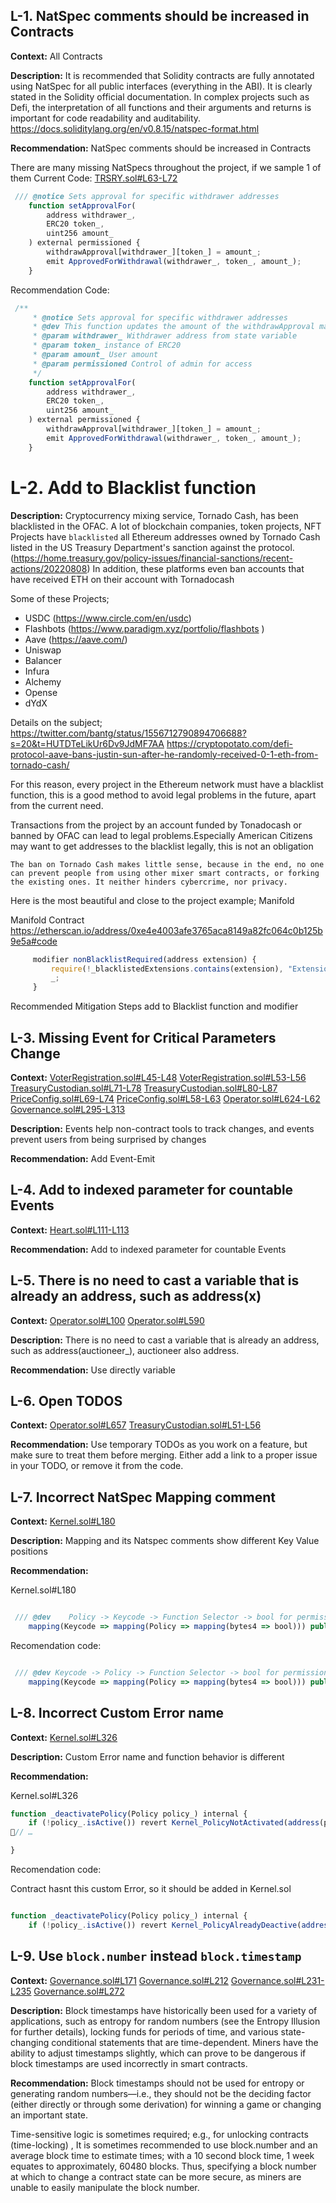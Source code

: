 ## L-1. NatSpec comments should be increased in Contracts

**Context:**
All Contracts

**Description:**
It is recommended that Solidity contracts are fully annotated using NatSpec for all public interfaces (everything in the ABI). It is clearly stated in the Solidity official documentation.
In complex projects such as Defi, the interpretation of all functions and their arguments and returns is important for code readability and auditability.
https://docs.soliditylang.org/en/v0.8.15/natspec-format.html

**Recommendation:**
NatSpec comments should be increased in Contracts

There are many missing NatSpecs throughout the project, if we sample 1 of them
Current Code:
[TRSRY.sol#L63-L72](https://github.com/code-423n4/2022-08-olympus/blob/main/src/modules/TRSRY.sol#L63-L72)
```js
 /// @notice Sets approval for specific withdrawer addresses
    function setApprovalFor(
        address withdrawer_,
        ERC20 token_,
        uint256 amount_
    ) external permissioned {
        withdrawApproval[withdrawer_][token_] = amount_;
        emit ApprovedForWithdrawal(withdrawer_, token_, amount_);
    }
```

Recommendation  Code:
```js
 /**
     * @notice Sets approval for specific withdrawer addresses
     * @dev This function updates the amount of the withdrawApproval mapping value based on the given 3 argument values
     * @param withdrawer_ Withdrawer address from state variable
     * @param token_ instance of ERC20
     * @param amount_ User amount
     * @param permissioned Control of admin for access 
     */
    function setApprovalFor(
        address withdrawer_,
        ERC20 token_,
        uint256 amount_
    ) external permissioned {
        withdrawApproval[withdrawer_][token_] = amount_;
        emit ApprovedForWithdrawal(withdrawer_, token_, amount_);
    }
```

# L-2. Add to Blacklist function

**Description:**
Cryptocurrency mixing service, Tornado Cash, has been blacklisted in the OFAC.
A lot of blockchain companies, token projects, NFT Projects have ```blacklisted``` all Ethereum addresses owned by Tornado Cash listed in the US Treasury Department's sanction against the protocol.
(https://home.treasury.gov/policy-issues/financial-sanctions/recent-actions/20220808)
In addition, these platforms even ban accounts that have received ETH on their account with Tornadocash

Some of these Projects;
* USDC (https://www.circle.com/en/usdc)
* Flashbots (https://www.paradigm.xyz/portfolio/flashbots )
* Aave (https://aave.com/)
* Uniswap
* Balancer
* Infura
* Alchemy 
* Opense
* dYdX

Details on the subject;
https://twitter.com/bantg/status/1556712790894706688?s=20&t=HUTDTeLikUr6Dv9JdMF7AA
https://cryptopotato.com/defi-protocol-aave-bans-justin-sun-after-he-randomly-received-0-1-eth-from-tornado-cash/

For this reason, every project in the Ethereum network must have a blacklist function, this is a good method to avoid legal problems in the future, apart from the current need.

Transactions from the project by an account funded by Tonadocash or banned by OFAC can lead to legal problems.Especially American Citizens may want to get addresses to the blacklist legally, this is not an obligation

```The ban on Tornado Cash makes little sense, because in the end, no one can prevent people from using other mixer smart contracts, or forking the existing ones. It neither hinders cybercrime, nor privacy.```

Here is the most beautiful and close to the project example; Manifold

Manifold Contract
https://etherscan.io/address/0xe4e4003afe3765aca8149a82fc064c0b125b9e5a#code

```js
     modifier nonBlacklistRequired(address extension) {
         require(!_blacklistedExtensions.contains(extension), "Extension blacklisted");
         _;
     }
```
Recommended Mitigation Steps add to Blacklist function and modifier


## L-3. Missing Event for Critical Parameters Change

**Context:**
[VoterRegistration.sol#L45-L48](https://github.com/code-423n4/2022-08-olympus/blob/main/src/policies/VoterRegistration.sol#L45-L48)
[VoterRegistration.sol#L53-L56](https://github.com/code-423n4/2022-08-olympus/blob/main/src/policies/VoterRegistration.sol#L53-L56)
[TreasuryCustodian.sol#L71-L78](https://github.com/code-423n4/2022-08-olympus/blob/main/src/policies/TreasuryCustodian.sol#L71-L78)
[TreasuryCustodian.sol#L80-L87](https://github.com/code-423n4/2022-08-olympus/blob/main/src/policies/TreasuryCustodian.sol#L80-L87)
[PriceConfig.sol#L69-L74](https://github.com/code-423n4/2022-08-olympus/blob/main/src/policies/PriceConfig.sol#L69-L74)
[PriceConfig.sol#L58-L63](https://github.com/code-423n4/2022-08-olympus/blob/main/src/policies/PriceConfig.sol#L58-L63)
[Operator.sol#L624-L62](https://github.com/code-423n4/2022-08-olympus/blob/main/src/policies/Operator.sol#L624-L627)
[Governance.sol#L295-L313](https://github.com/code-423n4/2022-08-olympus/blob/main/src/policies/Governance.sol#L295-L313)

**Description:**
Events help non-contract tools to track changes, and events prevent users from being surprised by changes

**Recommendation:**
Add Event-Emit


## L-4. Add to indexed parameter for countable Events

**Context:**
[Heart.sol#L111-L113](https://github.com/code-423n4/2022-08-olympus/blob/main/src/policies/Heart.sol#L111-L113)

**Recommendation:**
Add to indexed parameter for countable Events



## L-5. There is no need to cast a variable that is already an address, such as address(x)

**Context:**
[Operator.sol#L100](https://github.com/code-423n4/2022-08-olympus/blob/main/src/policies/Operator.sol#L100)
[Operator.sol#L590](https://github.com/code-423n4/2022-08-olympus/blob/main/src/policies/Operator.sol#L590)

**Description:**
There is no need to cast a variable that is already an address, such as address(auctioneer_), auctioneer also address.

**Recommendation:**
Use directly variable



## L-6. Open TODOS

**Context:**
[Operator.sol#L657](https://github.com/code-423n4/2022-08-olympus/blob/main/src/policies/Operator.sol#L657)
[TreasuryCustodian.sol#L51-L56](https://github.com/code-423n4/2022-08-olympus/blob/main/src/policies/TreasuryCustodian.sol#L51-L56)

**Recommendation:**
Use temporary TODOs as you work on a feature, but make sure to treat them before merging. Either add a link to a proper issue in your TODO, or remove it from the code.


## L-7. Incorrect NatSpec Mapping comment

**Context:**
[Kernel.sol#L180](https://github.com/code-423n4/2022-08-olympus/blob/main/src/Kernel.sol#L180)

**Description:**
Mapping and its Natspec comments show different Key Value positions


**Recommendation:**

Kernel.sol#L180 
```js

 /// @dev    Policy -> Keycode -> Function Selector -> bool for permission
    mapping(Keycode => mapping(Policy => mapping(bytes4 => bool))) public modulePermissions;

```
Recomendation code:

```js

 /// @dev Keycode -> Policy -> Function Selector -> bool for permission
    mapping(Keycode => mapping(Policy => mapping(bytes4 => bool))) public modulePermissions;

```

## L-8. Incorrect  Custom Error name

**Context:**
[Kernel.sol#L326](https://github.com/code-423n4/2022-08-olympus/blob/main/src/Kernel.sol#L326)

**Description:**
Custom Error name and function behavior is different


**Recommendation:**

Kernel.sol#L326 
```js
function _deactivatePolicy(Policy policy_) internal {
    if (!policy_.isActive()) revert Kernel_PolicyNotActivated(address(policy_));
// …

}

```
Recomendation code:

Contract hasnt this custom Error, so it should be added in Kernel.sol

```js

function _deactivatePolicy(Policy policy_) internal {
    if (!policy_.isActive()) revert Kernel_PolicyAlreadyDeactive(address(policy_));

```


## L-9. Use ```block.number``` instead ```block.timestamp```

**Context:**
[Governance.sol#L171](https://github.com/code-423n4/2022-08-olympus/blob/main/src/policies/Governance.sol#L171)
[Governance.sol#L212](https://github.com/code-423n4/2022-08-olympus/blob/main/src/policies/Governance.sol#L212)
[Governance.sol#L231-L235](https://github.com/code-423n4/2022-08-olympus/blob/main/src/policies/Governance.sol#L231-L235)
[Governance.sol#L272](https://github.com/code-423n4/2022-08-olympus/blob/main/src/policies/Governance.sol#L272)


**Description:**
Block timestamps have historically been used for a variety of applications, such as entropy for random numbers (see the Entropy Illusion for further details), locking funds for periods of time, and various state-changing conditional statements that are time-dependent. Miners have the ability to adjust timestamps slightly, which can prove to be dangerous if block timestamps are used incorrectly in smart contracts.


**Recommendation:**
Block timestamps should not be used for entropy or generating random numbers—i.e., they should not be the deciding factor (either directly or through some derivation) for winning a game or changing an important state.

Time-sensitive logic is sometimes required; e.g., for unlocking contracts (time-locking) , It is sometimes recommended to use block.number and an average block time to estimate times; with a 10 second block time, 1 week equates to approximately, 60480 blocks. Thus, specifying a block number at which to change a contract state can be more secure, as miners are unable to easily manipulate the block number.
